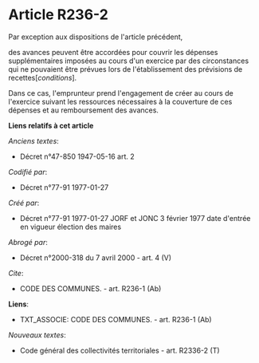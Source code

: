 # Article R236-2

Par exception aux dispositions de l'article précédent,

des avances peuvent être accordées pour couvrir les dépenses supplémentaires imposées au cours d'un exercice par des
circonstances qui ne pouvaient être prévues lors de l'établissement des prévisions de recettes[*conditions*]. 

Dans ce cas, l'emprunteur prend l'engagement de créer au cours de l'exercice suivant les ressources nécessaires à la
couverture de ces dépenses et au remboursement des avances.

**Liens relatifs à cet article**

_Anciens textes_:

  - Décret n°47-850 1947-05-16 art. 2

_Codifié par_:

  - Décret n°77-91 1977-01-27

_Créé par_:

  - Décret n°77-91 1977-01-27 JORF et JONC 3 février 1977 date d'entrée en vigueur élection des maires

_Abrogé par_:

  - Décret n°2000-318 du 7 avril 2000 - art. 4 (V)

_Cite_:

  - CODE DES COMMUNES. - art. R236-1 (Ab)

**Liens**:

  - TXT_ASSOCIE: CODE DES COMMUNES. - art. R236-1 (Ab)

_Nouveaux textes_:

  - Code général des collectivités territoriales - art. R2336-2 (T)

